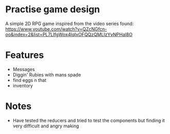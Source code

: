# Practise game design

A simple 2D RPG game inspired from the video series found: https://www.youtube.com/watch?v=QZcNGfcn-oo&index=2&list=PL7LIfgWox4lqIxOFQQzQMLIzYvNPHal8O

# Features

- Messages
- Diggin' Rubies with mans spade
- find eggs n that
- inventory


# Notes

- Have tested the reducers and tried to test the components but finding it very difficult and angry making 
